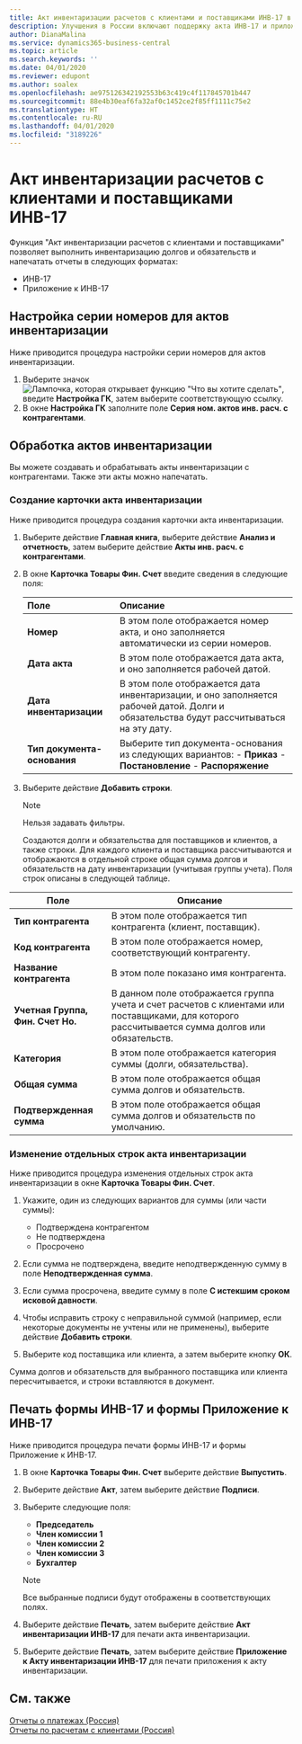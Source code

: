 ```yaml
---
title: Акт инвентаризации расчетов с клиентами и поставщиками ИНВ-17 в России
description: Улучшения в России включают поддержку акта ИНВ-17 и приложения к акту ИНВ-17.
author: DianaMalina
ms.service: dynamics365-business-central
ms.topic: article
ms.search.keywords: ''
ms.date: 04/01/2020
ms.reviewer: edupont
ms.author: soalex
ms.openlocfilehash: ae975126342192553b63c419c4f117845701b447
ms.sourcegitcommit: 88e4b30eaf6fa32af0c1452ce2f85ff1111c75e2
ms.translationtype: HT
ms.contentlocale: ru-RU
ms.lasthandoff: 04/01/2020
ms.locfileid: "3189226"
---
```

# <a name="inventory-act-of-receivables-and-payables-inv-17"></a>Акт инвентаризации расчетов с клиентами и поставщиками ИНВ-17

Функция "Акт инвентаризации расчетов с клиентами и поставщиками" позволяет выполнить инвентаризацию долгов и обязательств и напечатать отчеты в следующих форматах: 

- ИНВ-17
- Приложение к ИНВ-17

## <a name="setting-up-a-number-series-for-inventory-acts"></a>Настройка серии номеров для актов инвентаризации

Ниже приводится процедура настройки серии номеров для актов инвентаризации. 

1. Выберите значок ![Лампочка, которая открывает функцию "Что вы хотите сделать"](../../media/ui-search/search_small.png "Что вы хотите сделать"), введите **Настройка ГК**, затем выберите соответствующую ссылку.
2. В окне **Настройка ГК** заполните поле **Серия ном. актов инв. расч. с контрагентами**.

## <a name="inventory-act-processing"></a>Обработка актов инвентаризации

Вы можете создавать и обрабатывать акты инвентаризации с контрагентами. Также эти акты можно напечатать.

### <a name="creating-an-inventory-act-card"></a>Создание карточки акта инвентаризации

Ниже приводится процедура создания карточки акта инвентаризации. 

1. Выберите действие **Главная книга**, выберите действие **Анализ и отчетность**, затем выберите действие **Акты инв. расч. с контрагентами**.

2. В окне **Карточка Товары Фин. Счет** введите сведения в следующие поля:

   | Поле                    | Описание                                                  |
   | :----------------------- | :----------------------------------------------------------- |
   | **Номер**                  | В этом поле отображается номер акта, и оно заполняется автоматически из серии номеров. |
   | **Дата акта**             | В этом поле отображается дата акта, и оно заполняется рабочей датой. |
   | **Дата инвентаризации**       | В этом поле отображается дата инвентаризации, и оно заполняется рабочей датой. Долги и обязательства будут рассчитываться на эту дату. |
   | **Тип документа-основания** | Выберите тип документа-основания из следующих вариантов:   -   **Приказ** -   **Постановление** -   **Распоряжение** |

3. Выберите действие **Добавить строки**.

   > [!NOTE]
   > Нельзя задавать фильтры.

   Создаются долги и обязательства для поставщиков и клиентов, а также строки. Для каждого клиента и поставщика рассчитываются и отображаются в отдельной строке общая сумма долгов и обязательств на дату инвентаризации (учитывая группы учета). Поля строк описаны в следующей таблице.

| Поле                              | Описание          |
| ---------------------------------- | -------------------- |
| **Тип контрагента**                | В этом поле отображается тип контрагента (клиент, поставщик).  |
| **Код контрагента**                 | В этом поле отображается номер, соответствующий контрагенту. |
| **Название контрагента**                | В этом поле показано имя контрагента.    |
| **Учетная Группа, Фин. Счет Но.** | В данном поле отображается группа учета и счет расчетов с клиентами или поставщиками, для которого рассчитывается сумма долгов или обязательств. |
| **Категория**                       | В этом поле отображается категория суммы (долги, обязательства). |
| **Общая сумма**                   | В этом поле отображается общая сумма долгов и обязательств. |
| **Подтвержденная сумма**               | В этом поле отображается общая сумма долгов и обязательств по умолчанию. |

### <a name="changing-separate-lines-in-an-inventory-act"></a>Изменение отдельных строк акта инвентаризации

Ниже приводится процедура изменения отдельных строк акта инвентаризации в окне **Карточка Товары Фин. Счет**. 

1. Укажите, один из следующих вариантов для суммы (или части суммы):

    - Подтверждена контрагентом
    - Не подтверждена
    - Просрочено

2. Если сумма не подтверждена, введите неподтвержденную сумму в поле **Неподтвержденная сумма**.

3. Если сумма просрочена, введите сумму в поле **С истекшим сроком исковой давности**.

4. Чтобы исправить строку с неправильной суммой (например, если некоторые документы не учтены или не применены), выберите действие **Добавить строки**.

5. Выберите код поставщика или клиента, а затем выберите кнопку **ОК**. 

Сумма долгов и обязательств для выбранного поставщика или клиента пересчитывается, и строки вставляются в документ.

## <a name="printing-the-inv-17-form-and-the-supplement-to-inv-17-form"></a>Печать формы ИНВ-17 и формы Приложение к ИНВ-17

Ниже приводится процедура печати формы ИНВ-17 и формы Приложение к ИНВ-17.

1. В окне **Карточка Товары Фин. Счет** выберите действие **Выпустить**.
2. Выберите действие **Акт**, затем выберите действие **Подписи**.
3. Выберите следующие поля:

    - **Председатель**
    - **Член комиссии 1**
    - **Член комиссии 2**
    - **Член комиссии 3**
    - **Бухгалтер**

    > [!NOTE]
    > Все выбранные подписи будут отображены в соответствующих полях.

4. Выберите действие **Печать**, затем выберите действие **Акт инвентаризации ИНВ-17** для печати акта инвентаризации.
5. Выберите действие **Печать**, затем выберите действие **Приложение к Акту инвентаризации ИНВ-17** для печати приложения к акту инвентаризации.

## <a name="see-also"></a>См. также

[Отчеты о платежах (Россия)](Russian-Payables-Reports.md)  
[Отчеты по расчетам с клиентами (Россия)](Russian-Receivables-Reports.md)  
